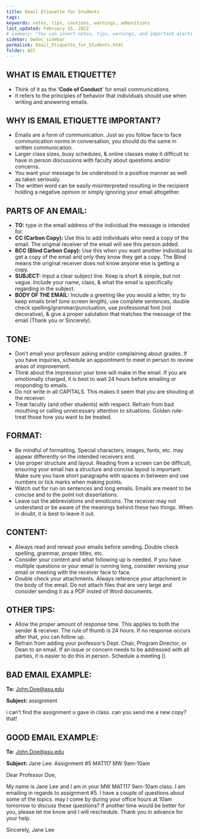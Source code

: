 ```yaml
---
title: Email Etiquette for Students
tags: 
keywords: notes, tips, cautions, warnings, admonitions
last_updated: February 15, 2022
# summary: "You can insert notes, tips, warnings, and important alerts in your content. These notes are stored as shortcodes made available through the linksrefs.hmtl include."
sidebar: bwdoc_sidebar
permalink: Email_Etiquette_for_Students.html
folder: ACC
---
```

## WHAT IS EMAIL ETIQUETTE?
- Think of it as the '**Code of Conduct**' for email communications.
- It refers to the principles of behavior that individuals should use when writing and answering emails.

## WHY IS EMAIL ETIQUETTE IMPORTANT?
- Emails are a form of communication. Just as you follow face to face communication norms in conversation, you should do the same in written communication.
- Larger class sizes, busy schedules, & online classes make it difficult to have in person discussions with faculty about questions and/or concerns.
- You want your message to be understood in a positive manner as well as taken seriously.
- The written word can be easily misinterpreted resulting in the recipient holding a negative opinion or simply ignoring your email altogether.

## PARTS OF AN EMAIL:
- **TO:** type in the email address of the individual the message is intended for.
- **CC (Carbon Copy):** Use this to add individuals who need a copy of the email. The original receiver of the email will see this person added.
- **BCC (Blind Carbon Copy):** Use this when you want another individual to get a copy of the email and only they know they get a copy. The Blind means the original receiver does not know anyone else is getting a copy.
- **SUBJECT:** Input a clear subject line. Keep is short & simple, but not vague. Include your name, class, & what the email is specifically regarding in the subject.
- **BODY OF THE EMAIL:** Include a greeting like you would a letter, try to keep emails brief (one screen length), use complete sentences, double check spelling/grammar/punctuation, use professional font (not decorative), & give a proper salutation that matches the message of the email (Thank you or Sincerely).

## TONE:
- Don’t email your professor asking and/or complaining about grades. If you have inquiries, schedule an appointment to meet in person to review areas of improvement. 
- Think about the impression your tone will make in the email. If you are emotionally charged, it is best to wait 24 hours before emailing or responding to emails.
- Do not write in all CAPITALS. This makes it seem that you are shouting at the receiver.
- Treat faculty (and other students) with respect. Refrain from bad mouthing or calling unnecessary attention to situations. Golden rule- treat those how you want to be treated.

## FORMAT:
- Be mindful of formatting. Special characters, images, fonts, etc. may appear differently on the intended receivers end.
- Use proper structure and layout. Reading from a screen can be difficult, ensuring your email has a structure and concise layout is important. Make sure you have short paragraphs with spaces in between and use numbers or tick marks when making points.
- Watch out for run on sentences and long emails. Emails are meant to be concise and to the point not dissertations.
- Leave out the abbreviations and emoticons. The receiver may not understand or be aware of the meanings behind these two things. When in doubt, it is best to leave it out.

## CONTENT:
- Always read and reread your emails before sending. Double check spelling, grammar, proper titles, etc.
- Consider your content and what following up is needed. If you have multiple questions or your email is running long, consider revising your email or meeting with the receiver face to face.
- Double check your attachments. Always reference your attachment in the body of the email. Do not attach files that are very large and consider sending it as a PDF insted of Word documents.

## OTHER TIPS:

- Allow the proper amount of response time. This applies to both the sender & receiver. The rule of thumb is 24 hours. If no response occurs after that, you can follow up.
- Refrain from adding your professor’s Dept. Chair, Program Director, or Dean to an email. If an issue or concern needs to be addressed with all parties, it is easier to do this in person. Schedule a meeting ()
 
## BAD EMAIL EXAMPLE:

**To:** John.Doe@asu.edu

**Subject:** assignment

i can’t find the assignment u gave in class. can you send me a new copy? that!

## GOOD EMAIL EXAMPLE:

**To:** John.Doe@asu.edu

**Subject:** Jane Lee: Assignment #5 MAT117 MW 9am-10am

Dear Professor Doe,

My name is Jane Lee and I am in your MW MAT117 9am-10am class.
I am emailing in regards to assignment #5. I have a couple of questions about some of the topics. may I come by during your office hours at 10am tomorrow to discuss these questions? If another time would be better for you, please let me know and I will reschedule. Thank you in advance for your help.

Sincerely, 
Jane Lee
